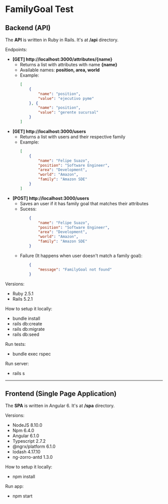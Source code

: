 # FamilyGoal Test

## Backend (API)

The **API** is written in Ruby in Rails. It's at **/api** directory.

Endpoints:
 - **[GET] http://localhost:3000/attributes/{name}**
    - Returns a list with attributes with name **{name}**
    - Available names: **position, area, world**
    - Example:
        ```json
        [
            {
                "name": "position",
                "value": "ejecutivo pyme"
            }, {
                "name": "position",
                "value": "gerente sucursal"
            }
        ]
        ```
- **[GET] http://localhost:3000/users**
    - Returns a list with users and their respective family
    - Example:
        ```json
        [
            {
                "name": "Felipe Suazo",
                "position": "Software Engineer",
                "area": "Development",
                "world": "Amazon",
                "family": "Amazon SDE"
            }
        ]
        ```
- **[POST] http://localhost:3000/users**
    - Saves an user if it has family goal that matches their attributes
    - Sucess:
        ```json
            {
                "name": "Felipe Suazo",
                "position": "Software Engineer",
                "area": "Development",
                "world": "Amazon",
                "family": "Amazon SDE"
            }
        ```
    - Failure (It happens when user doesn't match a family goal):
        ```json
            {
                "message": "FamilyGoal not found"
            }
        ```

Versions:
 - Ruby 2.5.1
 - Rails 5.2.1

How to setup it locally:
 
- bundle install
- rails db:create
- rails db:migrate
- rails db:seed

Run tests:
 - bundle exec rspec

Run server:
- rails s

-----
## Frontend (Single Page Application)

The **SPA** is written in Angular 6. It's at **/spa** directory.

Versions:
 - NodeJS 8.10.0
 - Npm 6.4.0
 - Angular 6.1.0
 - Typescript 2.7.2
 - @ngrx/platform 6.1.0
 - lodash 4.17.10
 - ng-zorro-antd 1.3.0

How to setup it locally:
 - npm install

Run app:
 - npm start
